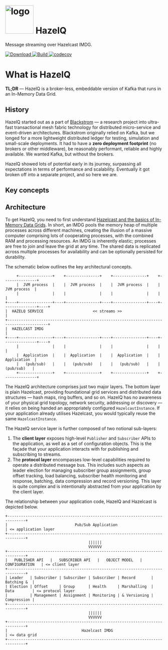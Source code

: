 <img src="https://raw.githubusercontent.com/wiki/obsidiandynamics/hazelq/images/hazelq-logo.png" width="90px" alt="logo"/> HazelQ
===
Message streaming over Hazelcast IMDG.

[![Download](https://api.bintray.com/packages/obsidiandynamics/hazelq/hazelq-core/images/download.svg) ](https://bintray.com/obsidiandynamics/hazelq/hazelq-core/_latestVersion)
[![Build](https://travis-ci.org/obsidiandynamics/hazelq.svg?branch=master) ](https://travis-ci.org/obsidiandynamics/hazelq#)
[![codecov](https://codecov.io/gh/obsidiandynamics/hazelq/branch/master/graph/badge.svg)](https://codecov.io/gh/obsidiandynamics/hazelq)

# What is HazelQ
**TL;DR** — HazelQ is a broker-less, embeddable version of Kafka that runs in an In-Memory Data Grid.

## History
HazelQ started out as a part of [Blackstrom](https://github.com/obsidiandynamics/blackstrom) — a research project into ultra-fast transactional mesh fabric technology for distributed micro-service and event-driven architectures. Blackstrom originally relied on Kafka, but we longed for a more lightweight distributed ledger for testing, simulation and small-scale deployments. It had to have a **zero deployment footprint** (no brokers or other middleware), be reasonably performant, reliable and highly available. We wanted Kafka, but without the brokers.

HazelQ showed lots of potential early in its journey, surpassing all expectations in terms of performance and scalability. Eventually it got broken off into a separate project, and so here we are.

## Key concepts


## Architecture
To get HazelQ, you need to first understand [Hazelcast and the basics of In-Memory Data Grids](https://hazelcast.com/use-cases/imdg/). In short, an IMDG pools the memory heap of multiple processes across different machines, creating the illusion of a massive computer comprising lots of cooperating processes, with the combined RAM and processing resources. An IMDG is inherently elastic; processes are free to join and leave the grid at any time. The shared data is replicated across multiple processes for availability and can be optionally persisted for durability.

The schematic below outlines the key architectural concepts. 

```
     +---------------+    +---------------+    +---------------+    +---------------+
     |  JVM process  |    |  JVM process  |    |  JVM process  |    |  JVM process  |
     |               |    |               |    |               |    |               |
+----+---------------+----+---------------+----+---------------+----+---------------+----+
|  HAZELQ SERVICE                      << streams >>                                     |
+----------------------------------------------------------------------------------------+
|  HAZELCAST IMDG                                                                        |
+----+---------------+----+---------------+----+---------------+----+---------------+----+
     |               |    |               |    |               |    |               |
     |  Application  |    |  Application  |    |  Application  |    |  Application  |
     |   (pub/sub)   |    |   (pub/sub)   |    |   (pub/sub)   |    |   (pub/sub)   |
     +---------------+    +---------------+    +---------------+    +---------------+
```

The HazelQ architecture comprises just two major layers. The bottom layer is plain Hazelcast, providing foundational grid services and distributed data structures — hash maps, ring buffers, and so on. HazelQ has no awareness of your physical grid topology, network security, addressing or discovery — it relies on being handed an appropriately configured `HazelcastInstance`. If your application already utilises Hazelcast, you would typically reuse the same `HazelcastInstance`.

The HazelQ service layer is further composed of two notional sub-layers:

1. The **client layer** exposes high-level `Publisher` and `Subscriber` APIs to the application, as well as a set of configuration objects. This is the façade that your application interacts with for publishing and subscribing to streams.
2. The **protocol layer** encompasses low-level capabilities required to operate a distributed message bus. This includes such aspects as leader election for managing subscriber group assignments, group offset tracking, load balancing, subscriber health monitoring and response, batching, data compression and record versioning. This layer is quite complex and is intentionally abstracted from your application by the client layer.

The relationship between your application code, HazelQ and Hazelcast is depicted below.

```
+------------------------------------------------------------------------------+                                     
|                              Pub/Sub Application                             | <= application layer
+------------------------------------------------------------------------------+ 
                                     ||||||
                                     VVVVVV
+------------------------------------------------------------------------------+
|   PUBLISHER API   |   SUBSCRIBER API   |   OBJECT MODEL   |  CONFIGURATION   | <= client layer
+------------------------------------------------------------------------------+
| Leader   | Subscriber | Subscriber | Subscriber | Record       | Batching &  |
| Election | Offset     | Group      | Health     | Marshalling  | Data        | <= protocol layer
|          | Management | Assignment | Monitoring | & Versioning | Compression |
+------------------------------------------------------------------------------+
                                     ||||||
                                     VVVVVV
+------------------------------------------------------------------------------+                                     
|                                 Hazelcast IMDG                               | <= data grid
+------------------------------------------------------------------------------+ 
```
